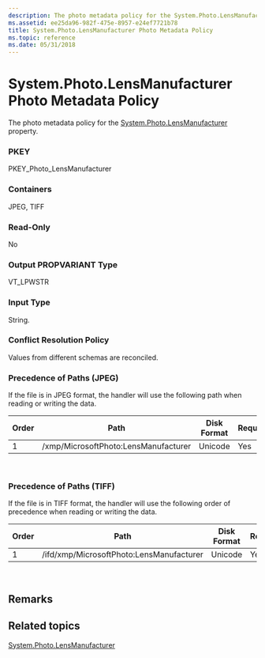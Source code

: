 ```yaml
---
description: The photo metadata policy for the System.Photo.LensManufacturer property.
ms.assetid: ee25da96-982f-475e-8957-e24ef7721b78
title: System.Photo.LensManufacturer Photo Metadata Policy
ms.topic: reference
ms.date: 05/31/2018
---
```


# System.Photo.LensManufacturer Photo Metadata Policy

The photo metadata policy for the [System.Photo.LensManufacturer](../properties/props-system-photo-lensmanufacturer.md) property.

### PKEY

PKEY\_Photo\_LensManufacturer

### Containers

JPEG, TIFF

### Read-Only

No

### Output PROPVARIANT Type

VT\_LPWSTR

### Input Type

String.

### Conflict Resolution Policy

Values from different schemas are reconciled.

### Precedence of Paths (JPEG)

If the file is in JPEG format, the handler will use the following path when reading or writing the data.



| Order | Path                                 | Disk Format | Required |
|-------|--------------------------------------|-------------|----------|
| 1     | /xmp/MicrosoftPhoto:LensManufacturer | Unicode     | Yes      |



 

### Precedence of Paths (TIFF)

If the file is in TIFF format, the handler will use the following order of precedence when reading or writing the data.



| Order | Path                                     | Disk Format | Required |
|-------|------------------------------------------|-------------|----------|
| 1     | /ifd/xmp/MicrosoftPhoto:LensManufacturer | Unicode     | Yes      |



 

## Remarks

## Related topics

<dl> <dt>

[System.Photo.LensManufacturer](../properties/props-system-photo-lensmanufacturer.md)
</dt> </dl>

 

 
